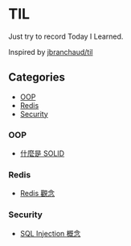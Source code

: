 # TIL

Just try to record Today I Learned.

Inspired by [jbranchaud/til](https://github.com/jbranchaud/til)

## Categories

- [OOP](#oop)
- [Redis](#redis)
- [Security](#security)

### OOP

- [什麼是 SOLID](./oop/what-is-solid.md)

### Redis

- [Redis 觀念](./redis/redis-concept.md)

### Security

- [SQL Injection 概念](./security/sql-injection-concept.md)
